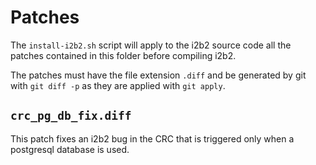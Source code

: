 # Patches

The `install-i2b2.sh` script will apply to the i2b2 source code all the patches contained in this folder before compiling i2b2.

The patches must have the file extension `.diff` and be generated by git with `git diff -p` as they are applied with `git apply`.

## `crc_pg_db_fix.diff`
This patch fixes an i2b2 bug in the CRC that is triggered only when a postgresql database is used.
